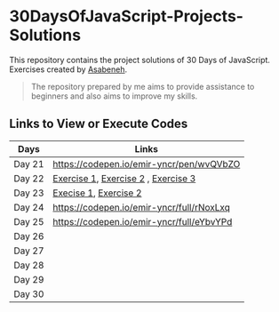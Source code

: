 # 30DaysOfJavaScript-Projects-Solutions
This repository contains the project solutions of 30 Days of JavaScript. Exercises created by [Asabeneh](https://github.com/Asabeneh/30-Days-Of-JavaScript).
> The repository prepared by me aims to provide assistance to beginners and also aims to improve my skills.
## Links to View or Execute Codes
|Days| Links |
|--|--|
| Day 21 | https://codepen.io/emir-yncr/pen/wvQVbZO |
| Day 22 | [Exercise 1](https://codepen.io/emir-yncr/full/bGObJKW), [Exercise 2](https://codepen.io/emir-yncr/full/VwqZJdG) , [Exercise 3](https://codepen.io/emir-yncr/full/oNJNBKP)|
| Day 23 | [Execise 1](https://codepen.io/emir-yncr/full/poqvYJG), [Exercise 2](https://codepen.io/emir-yncr/full/BavjzLR) |
| Day 24 | https://codepen.io/emir-yncr/full/rNoxLxq |
| Day 25 |https://codepen.io/emir-yncr/full/eYbvYPd |
| Day 26 | |
| Day 27 | |
| Day 28 | |
| Day 29 | |
| Day 30 | |
